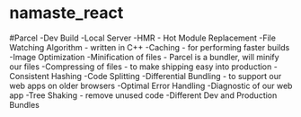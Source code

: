 # namaste_react

#Parcel
-Dev Build
-Local Server
-HMR - Hot Module Replacement
-File Watching Algorithm - written in C++
-Caching - for performing faster builds
-Image Optimization
-Minification of files - Parcel is a bundler, will minify our files
-Compressing of files - to make shipping easy into production
-Consistent Hashing
-Code Splitting
-Differential Bundling - to support our web apps on older browsers
-Optimal Error Handling
-Diagnostic of our web app
-Tree Shaking - remove unused code
-Different Dev and Production Bundles
